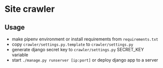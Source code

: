 # Site crawler

## Usage
- make pipenv environment or install requirements from ```requirements.txt```
- copy ```crawler/settings.py.template``` to ```crawler/settings.py```
- generate django secret key to ```crawler/settings.py``` SECRET_KEY variable
- start ```./manage.py runserver [ip:port]``` or deploy django app to a server
